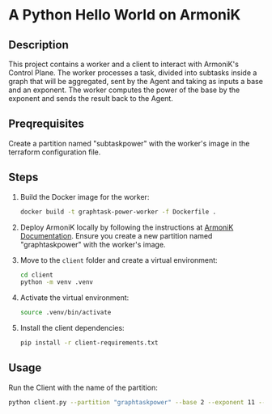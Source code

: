 # A Python Hello World on ArmoniK

## Description

This project contains a worker and a client to interact with ArmoniK's Control Plane. The worker processes a task,  divided into subtasks inside a graph that will be aggregated, sent by the Agent and taking as inputs a base and an exponent. The worker computes the power of the base by the exponent and sends the result back to the Agent.

## Preqrequisites
Create a partition named "subtaskpower" with the worker's image in the terraform configuration file.

## Steps

1. Build the Docker image for the worker:
    ```bash
    docker build -t graphtask-power-worker -f Dockerfile .
    ```

2. Deploy ArmoniK locally by following the instructions at [ArmoniK Documentation](https://aneoconsulting.github.io/ArmoniK/). Ensure you create a new partition named "graphtaskpower" with the worker's image.

3. Move to the `client` folder and create a virtual environment:
    ```bash
    cd client
    python -m venv .venv
    ```

4. Activate the virtual environment:
    ```bash
    source .venv/bin/activate
    ```

5. Install the client dependencies:
    ```bash
    pip install -r client-requirements.txt
    ```

## Usage

Run the Client with the name of the partition:

```bash
python client.py --partition "graphtaskpower" --base 2 --exponent 11 --endpoint "172.30.209.227:5001"
```
